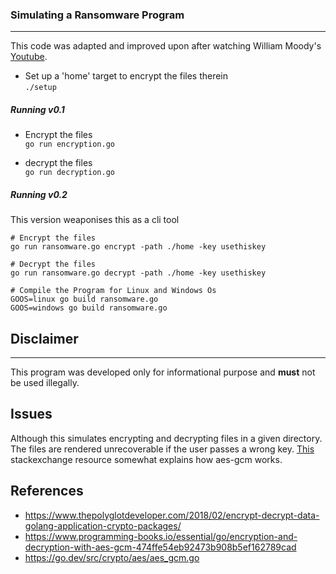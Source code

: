 ### Simulating a Ransomware Program
---
This code was adapted and improved upon after watching William Moody's [Youtube](https://www.youtube.com/watch?v=9B3xas3McQU).


- Set up a 'home' target to encrypt the files therein  
`./setup`

##### **Running v0.1**
- Encrypt the files  
  `go run encryption.go`

- decrypt the files  
  `go run decryption.go`

##### **Running v0.2**
This version weaponises this as a cli tool
```shell
# Encrypt the files 
go run ransomware.go encrypt -path ./home -key usethiskey

# Decrypt the files
go run ransomware.go decrypt -path ./home -key usethiskey

# Compile the Program for Linux and Windows Os
GOOS=linux go build ransomware.go
GOOS=windows go build ransomware.go
```  

## Disclaimer
---
This program was developed only for informational purpose and **must** not be used illegally.

## Issues
Although this simulates encrypting and decrypting files in a given directory. The files are rendered unrecoverable if the user passes a wrong key. [This](https://crypto.stackexchange.com/questions/84355/can-aes-gcm-mode-detect-an-incorrect-key-and-refuse-to-decrypt) stackexchange resource somewhat explains how aes-gcm works.

## References
- https://www.thepolyglotdeveloper.com/2018/02/encrypt-decrypt-data-golang-application-crypto-packages/
- https://www.programming-books.io/essential/go/encryption-and-decryption-with-aes-gcm-474ffe54eb92473b908b5ef162789cad
- https://go.dev/src/crypto/aes/aes_gcm.go